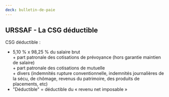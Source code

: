 ```yaml
---
deck: bulletin-de-paie
---
```


## URSSAF - La CSG déductible

CSG déductible :  

* 5,10 % x 98,25 % du salaire brut  
 \+ part patronale des cotisations de prévoyance (hors garantie maintien de salaire)  
 \+ part patronale des cotisations de mutuelle  
 \+ divers <span class="info">(indemnités rupture conventionnelle, indemnités journalières de la sécu, de chômage, revenus du patrimoire, des produits de placements, etc)</span>
* "Déductible" = déductible du « revenu net imposable »
